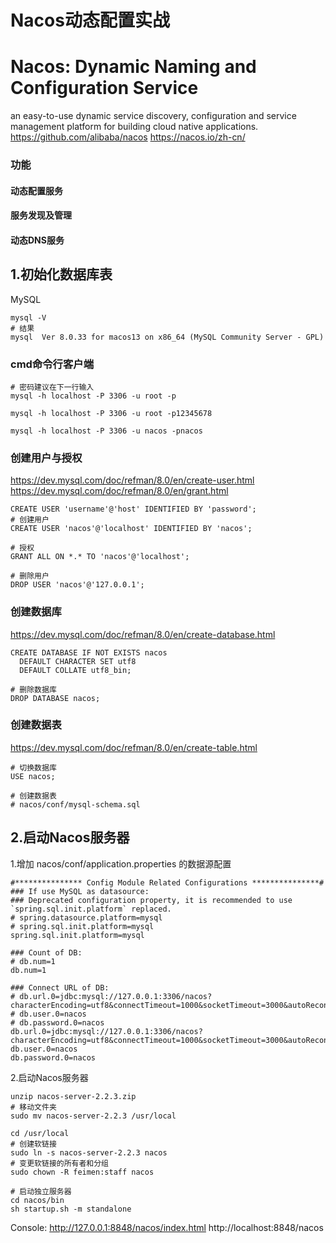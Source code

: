 

Nacos动态配置实战
======

# Nacos: Dynamic Naming and Configuration Service
an easy-to-use dynamic service discovery, configuration and service management platform for building cloud native applications.
https://github.com/alibaba/nacos
https://nacos.io/zh-cn/

### 功能
#### 动态配置服务
#### 服务发现及管理
#### 动态DNS服务


## 1.初始化数据库表
MySQL
```shell
mysql -V
# 结果
mysql  Ver 8.0.33 for macos13 on x86_64 (MySQL Community Server - GPL)

```

### cmd命令行客户端
```shell
# 密码建议在下一行输入
mysql -h localhost -P 3306 -u root -p

mysql -h localhost -P 3306 -u root -p12345678

mysql -h localhost -P 3306 -u nacos -pnacos

```

### 创建用户与授权
https://dev.mysql.com/doc/refman/8.0/en/create-user.html
https://dev.mysql.com/doc/refman/8.0/en/grant.html
```shell
CREATE USER 'username'@'host' IDENTIFIED BY 'password';
# 创建用户
CREATE USER 'nacos'@'localhost' IDENTIFIED BY 'nacos';

# 授权
GRANT ALL ON *.* TO 'nacos'@'localhost';

# 删除用户
DROP USER 'nacos'@'127.0.0.1';

```

### 创建数据库
https://dev.mysql.com/doc/refman/8.0/en/create-database.html
```shell
CREATE DATABASE IF NOT EXISTS nacos
  DEFAULT CHARACTER SET utf8
  DEFAULT COLLATE utf8_bin;

# 删除数据库
DROP DATABASE nacos;

```

### 创建数据表
https://dev.mysql.com/doc/refman/8.0/en/create-table.html
```shell
# 切换数据库
USE nacos;

# 创建数据表
# nacos/conf/mysql-schema.sql

```


## 2.启动Nacos服务器
1.增加 nacos/conf/application.properties 的数据源配置
```properties
#*************** Config Module Related Configurations ***************#
### If use MySQL as datasource:
### Deprecated configuration property, it is recommended to use `spring.sql.init.platform` replaced.
# spring.datasource.platform=mysql
# spring.sql.init.platform=mysql
spring.sql.init.platform=mysql

### Count of DB:
# db.num=1
db.num=1

### Connect URL of DB:
# db.url.0=jdbc:mysql://127.0.0.1:3306/nacos?characterEncoding=utf8&connectTimeout=1000&socketTimeout=3000&autoReconnect=true&useUnicode=true&useSSL=false&serverTimezone=UTC
# db.user.0=nacos
# db.password.0=nacos
db.url.0=jdbc:mysql://127.0.0.1:3306/nacos?characterEncoding=utf8&connectTimeout=1000&socketTimeout=3000&autoReconnect=true&useUnicode=true&useSSL=false&serverTimezone=UTC
db.user.0=nacos
db.password.0=nacos

```

2.启动Nacos服务器
```shell
unzip nacos-server-2.2.3.zip
# 移动文件夹
sudo mv nacos-server-2.2.3 /usr/local

cd /usr/local
# 创建软链接
sudo ln -s nacos-server-2.2.3 nacos
# 变更软链接的所有者和分组
sudo chown -R feimen:staff nacos

# 启动独立服务器
cd nacos/bin
sh startup.sh -m standalone

```

Console: http://127.0.0.1:8848/nacos/index.html
http://localhost:8848/nacos

